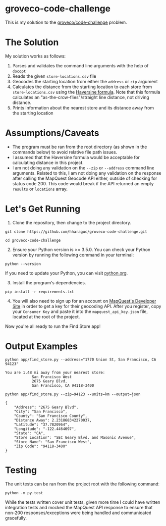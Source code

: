 # groveco-code-challenge
This is my solution to the [groveco/code-challenge](https://github.com/groveco/code-challenge) problem.

# The Solution
My solution works as follows:
1. Parses and validates the command line arguments with the help of `docopt`
2. Reads the given `store-locations.csv` file
3. Geocodes the starting location from either the `address` or `zip` argument
4. Calculates the distance from the starting location to each store from `store-locations.csv` using the [Haversine formula](https://stackoverflow.com/questions/41336756/find-the-closest-latitude-and-longitude). Note that this formula calculates an "as-the-crow-flies"/straight line distance, not driving distance.
5. Prints information about the nearest store and its distance away from the starting location

# Assumptions/Caveats
- The program must be ran from the root directory (as shown in the commands below) to avoid relative file path issues.
- I assumed that the Haversine formula would be acceptable for calculating distance in this project.
- I am not doing any validation on the `--zip` or `--address` command line arguments. Related to this, I am not doing any validation on the response after calling the MapQuest Geocode API either, outside of checking for status code 200. This code would break if the API returned an empty `results` or `locations` array.

# Let's Get Running
1. Clone the repository, then change to the project directory.
```
git clone https://github.com/hharaguc/groveco-code-challenge.git

cd groveco-code-challenge
```

2. Ensure your Python version is >= 3.5.0. You can check your Python version by running the following command in your terminal:
```
python --version
```

If you need to update your Python, you can visit [python.org](https://www.python.org/).

3. Install the program's dependencies.
```
pip install -r requirements.txt
```

4. You will also need to sign up for an account on [MapQuest's Developer Site](https://developer.mapquest.com/plan_purchase/steps/business_edition/business_edition_free/register) in order to get a key for their geocoding API. After you register, copy your `Consumer Key` and paste it into the `mapquest_api_key.json` file, located at the root of the project.

Now you're all ready to run the Find Store app!

# Output Examples
```
python app/find_store.py --address="1770 Union St, San Francisco, CA 94123"

You are 1.48 mi away from your nearest store:
            San Francisco West
            2675 Geary Blvd, 
            San Francisco, CA 94118-3400
```
```
python app/find_store.py --zip=94123 --units=km --output=json

{
    "Address": "2675 Geary Blvd",
    "City": "San Francisco",
    "County": "San Francisco County",
    "Distance Away": 2.231868342270037,
    "Latitude": "37.7820964",
    "Longitude": "-122.4464697",
    "State": "CA",
    "Store Location": "SEC Geary Blvd. and Masonic Avenue",
    "Store Name": "San Francisco West",
    "Zip Code": "94118-3400"
}
```

# Testing
The unit tests can be ran from the project root with the following command:
```
python -m py.test
```
While the tests written cover unit tests, given more time I could have written integration tests and mocked the MapQuest API response to ensure that non-200 responses/exceptions were being handled and communicated gracefully.








